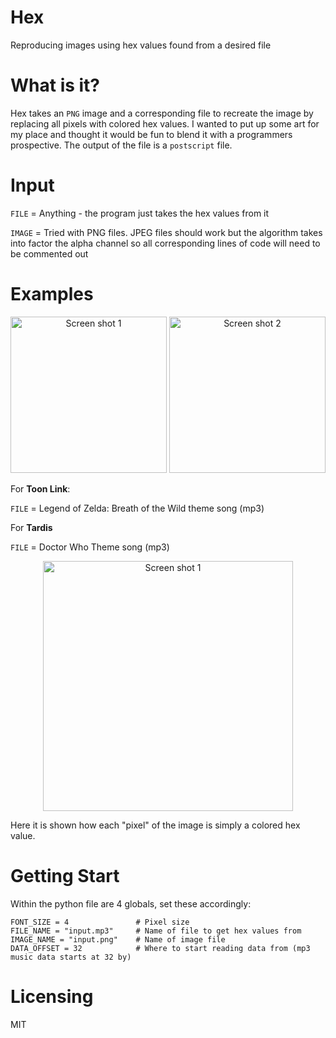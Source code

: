 # Hex
Reproducing images using hex values found from a desired file 

# What is it?
Hex takes an `PNG` image and a corresponding file to recreate the image by replacing all pixels with colored hex values. I wanted to put up some art for my place and thought it would be fun to blend it with a programmers prospective. The output of the file is a `postscript` file.

# Input
`FILE` = Anything - the program just takes the hex values from it

`IMAGE` = Tried with PNG files. JPEG files should work but the algorithm takes into factor the alpha channel so all corresponding lines of code will need to be commented out

# Examples

<p align="center">
  <img src="https://github.com/sacert/Hex/blob/master/examples/link.png" alt="Screen shot 1" width="250"/>
  <img src="https://github.com/sacert/Hex/blob/master/examples/tardis.png" alt="Screen shot 2" width="250"/>
</p>

For **Toon Link**:

`FILE` = Legend of Zelda: Breath of the Wild theme song (mp3)

For **Tardis**

`FILE` = Doctor Who Theme song (mp3)


<p align="center">
  <img src="https://github.com/sacert/Hex/blob/master/examples/link_zoon.png" alt="Screen shot 1" width="400"/>
</p>
Here it is shown how each "pixel" of the image is simply a colored hex value.


# Getting Start
Within the python file are 4 globals, set these accordingly:

```
FONT_SIZE = 4               # Pixel size
FILE_NAME = "input.mp3"     # Name of file to get hex values from
IMAGE_NAME = "input.png"    # Name of image file
DATA_OFFSET = 32            # Where to start reading data from (mp3 music data starts at 32 by)
```

# Licensing 
MIT
